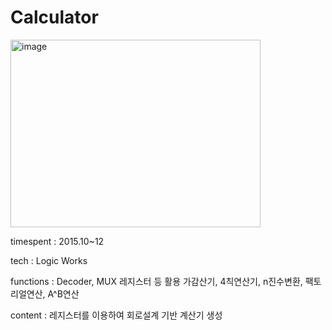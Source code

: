 # Calculator

<img width="400" height="300" alt="image" src="https://user-images.githubusercontent.com/26247241/190357257-06b892b3-0d72-48f7-a297-b2bfebb0d38b.png">


timespent : 2015.10~12

tech : Logic Works

functions : Decoder, MUX 레지스터 등 활용 가감산기, 4칙연산기, n진수변환, 팩토리얼연산, A^B연산
 
content : 레지스터를 이용하여 회로설계 기반 계산기 생성
